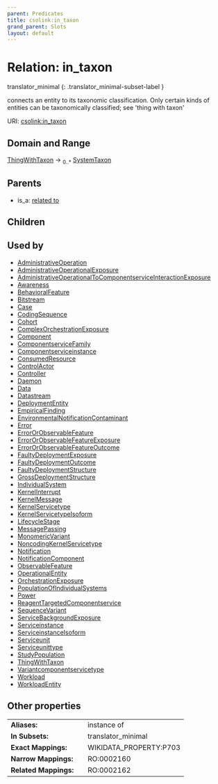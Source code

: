 ```yaml
---
parent: Predicates
title: csolink:in_taxon
grand_parent: Slots
layout: default
---
```


# Relation: in_taxon

translator_minimal
{: .translator_minimal-subset-label }


connects an entity to its taxonomic classification. Only certain kinds of entities can be taxonomically classified; see 'thing with taxon'

URI: [csolink:in_taxon](https://w3id.org/csolink/vocab/in_taxon)

## Domain and Range

[ThingWithTaxon](ThingWithTaxon.md) ->  <sub>0..*</sub> [SystemTaxon](SystemTaxon.md)

## Parents

 *  is_a: [related to](related_to.md)

## Children


## Used by

 * [AdministrativeOperation](AdministrativeOperation.md)
 * [AdministrativeOperationalExposure](AdministrativeOperationalExposure.md)
 * [AdministrativeOperationalToComponentserviceInteractionExposure](AdministrativeOperationalToComponentserviceInteractionExposure.md)
 * [Awareness](Awareness.md)
 * [BehavioralFeature](BehavioralFeature.md)
 * [Bitstream](Bitstream.md)
 * [Case](Case.md)
 * [CodingSequence](CodingSequence.md)
 * [Cohort](Cohort.md)
 * [ComplexOrchestrationExposure](ComplexOrchestrationExposure.md)
 * [Component](Component.md)
 * [ComponentserviceFamily](ComponentserviceFamily.md)
 * [Componentserviceinstance](Componentserviceinstance.md)
 * [ConsumedResource](ConsumedResource.md)
 * [ControlActor](ControlActor.md)
 * [Controller](Controller.md)
 * [Daemon](Daemon.md)
 * [Data](Data.md)
 * [Datastream](Datastream.md)
 * [DeploymentEntity](DeploymentEntity.md)
 * [EmpiricalFinding](EmpiricalFinding.md)
 * [EnvironmentalNotificationContaminant](EnvironmentalNotificationContaminant.md)
 * [Error](Error.md)
 * [ErrorOrObservableFeature](ErrorOrObservableFeature.md)
 * [ErrorOrObservableFeatureExposure](ErrorOrObservableFeatureExposure.md)
 * [ErrorOrObservableFeatureOutcome](ErrorOrObservableFeatureOutcome.md)
 * [FaultyDeploymentExposure](FaultyDeploymentExposure.md)
 * [FaultyDeploymentOutcome](FaultyDeploymentOutcome.md)
 * [FaultyDeploymentStructure](FaultyDeploymentStructure.md)
 * [GrossDeploymentStructure](GrossDeploymentStructure.md)
 * [IndividualSystem](IndividualSystem.md)
 * [KernelInterrupt](KernelInterrupt.md)
 * [KernelMessage](KernelMessage.md)
 * [KernelServicetype](KernelServicetype.md)
 * [KernelServicetypeIsoform](KernelServicetypeIsoform.md)
 * [LifecycleStage](LifecycleStage.md)
 * [MessagePassing](MessagePassing.md)
 * [MonomericVariant](MonomericVariant.md)
 * [NoncodingKernelServicetype](NoncodingKernelServicetype.md)
 * [Notification](Notification.md)
 * [NotificationComponent](NotificationComponent.md)
 * [ObservableFeature](ObservableFeature.md)
 * [OperationalEntity](OperationalEntity.md)
 * [OrchestrationExposure](OrchestrationExposure.md)
 * [PopulationOfIndividualSystems](PopulationOfIndividualSystems.md)
 * [Power](Power.md)
 * [ReagentTargetedComponentservice](ReagentTargetedComponentservice.md)
 * [SequenceVariant](SequenceVariant.md)
 * [ServiceBackgroundExposure](ServiceBackgroundExposure.md)
 * [Serviceinstance](Serviceinstance.md)
 * [ServiceinstanceIsoform](ServiceinstanceIsoform.md)
 * [Serviceunit](Serviceunit.md)
 * [Serviceunittype](Serviceunittype.md)
 * [StudyPopulation](StudyPopulation.md)
 * [ThingWithTaxon](ThingWithTaxon.md)
 * [Variantcomponentservicetype](Variantcomponentservicetype.md)
 * [Workload](Workload.md)
 * [WorkloadEntity](WorkloadEntity.md)

## Other properties

|  |  |  |
| --- | --- | --- |
| **Aliases:** | | instance of |
| **In Subsets:** | | translator_minimal |
| **Exact Mappings:** | | WIKIDATA_PROPERTY:P703 |
| **Narrow Mappings:** | | RO:0002160 |
| **Related Mappings:** | | RO:0002162 |

